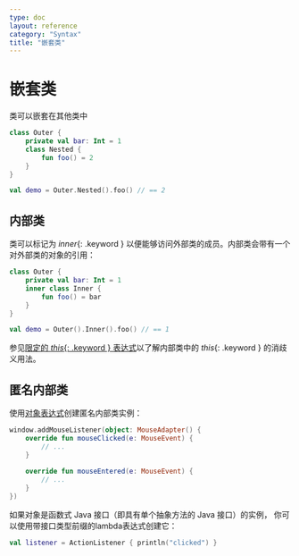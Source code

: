 ```yaml
---
type: doc
layout: reference
category: "Syntax"
title: "嵌套类"
---
```


# 嵌套类

类可以嵌套在其他类中

``` kotlin
class Outer {
    private val bar: Int = 1
    class Nested {
        fun foo() = 2
    }
}

val demo = Outer.Nested().foo() // == 2
```

## 内部类

类可以标记为 *inner*{: .keyword } 以便能够访问外部类的成员。内部类会带有一个对外部类的对象的引用：  

``` kotlin
class Outer {
    private val bar: Int = 1
    inner class Inner {
        fun foo() = bar
    }
}

val demo = Outer().Inner().foo() // == 1
```

参见[限定的 *this*{: .keyword } 表达式](this-expressions.html)以了解内部类中的 *this*{: .keyword } 的消歧义用法。

## 匿名内部类

使用[对象表达式](object-declarations.html#对象表达式)创建匿名内部类实例：
                                                      
``` kotlin
window.addMouseListener(object: MouseAdapter() {
    override fun mouseClicked(e: MouseEvent) {
        // ...
    }
                                                                                                            
    override fun mouseEntered(e: MouseEvent) {
        // ...
    }
})
```

如果对象是函数式 Java 接口（即具有单个抽象方法的 Java 接口）的实例，
你可以使用带接口类型前缀的lambda表达式创建它：

``` kotlin
val listener = ActionListener { println("clicked") }
```
